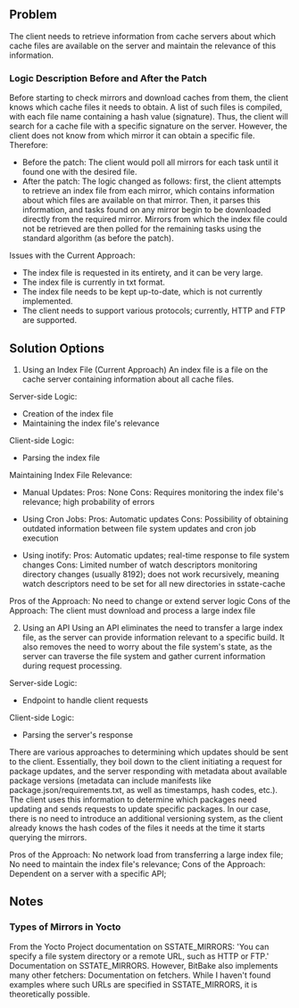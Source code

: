 ## Problem
The client needs to retrieve information from cache servers about which cache files are available on the server and maintain the relevance of this information.

### Logic Description Before and After the Patch
Before starting to check mirrors and download caches from them, the client knows which cache files it needs to obtain. A list of such files is compiled, with each file name containing a hash value (signature). Thus, the client will search for a cache file with a specific signature on the server. However, the client does not know from which mirror it can obtain a specific file. Therefore:
- Before the patch: The client would poll all mirrors for each task until it found one with the desired file.
- After the patch: The logic changed as follows: first, the client attempts to retrieve an index file from each mirror, which contains information about which files are available on that mirror. Then, it parses this information, and tasks found on any mirror begin to be downloaded directly from the required mirror. Mirrors from which the index file could not be retrieved are then polled for the remaining tasks using the standard algorithm (as before the patch).

Issues with the Current Approach:
- The index file is requested in its entirety, and it can be very large.
- The index file is currently in txt format.
- The index file needs to be kept up-to-date, which is not currently implemented.
- The client needs to support various protocols; currently, HTTP and FTP are supported.


## Solution Options
1) Using an Index File (Current Approach)
An index file is a file on the cache server containing information about all cache files.

Server-side Logic:
- Creation of the index file
- Maintaining the index file's relevance

Client-side Logic:
- Parsing the index file

Maintaining Index File Relevance:
- Manual Updates:
    Pros: None
    Cons: Requires monitoring the index file's relevance; high probability of errors

- Using Cron Jobs:
    Pros: Automatic updates
    Cons: Possibility of obtaining outdated information between file system updates and cron job execution

- Using inotify:
    Pros: Automatic updates; real-time response to file system changes
    Cons: Limited number of watch descriptors monitoring directory changes (usually 8192); does not work recursively, meaning watch descriptors need to be set for all new directories in sstate-cache

Pros of the Approach: No need to change or extend server logic
Cons of the Approach: The client must download and process a large index file


2) Using an API
Using an API eliminates the need to transfer a large index file, as the server can provide information relevant to a specific build. It also removes the need to worry about the file system's state, as the server can traverse the file system and gather current information during request processing.

Server-side Logic:
- Endpoint to handle client requests

Client-side Logic:
- Parsing the server's response

There are various approaches to determining which updates should be sent to the client. Essentially, they boil down to the client initiating a request for package updates, and the server responding with metadata about available package versions (metadata can include manifests like package.json/requirements.txt, as well as timestamps, hash codes, etc.). The client uses this information to determine which packages need updating and sends requests to update specific packages. In our case, there is no need to introduce an additional versioning system, as the client already knows the hash codes of the files it needs at the time it starts querying the mirrors.

Pros of the Approach: No network load from transferring a large index file; No need to maintain the index file's relevance;
Cons of the Approach: Dependent on a server with a specific API;


## Notes
### Types of Mirrors in Yocto
From the Yocto Project documentation on SSTATE_MIRRORS: 'You can specify a file system directory or a remote URL, such as HTTP or FTP.' Documentation on SSTATE_MIRRORS. However, BitBake also implements many other fetchers: Documentation on fetchers. While I haven't found examples where such URLs are specified in SSTATE_MIRRORS, it is theoretically possible.